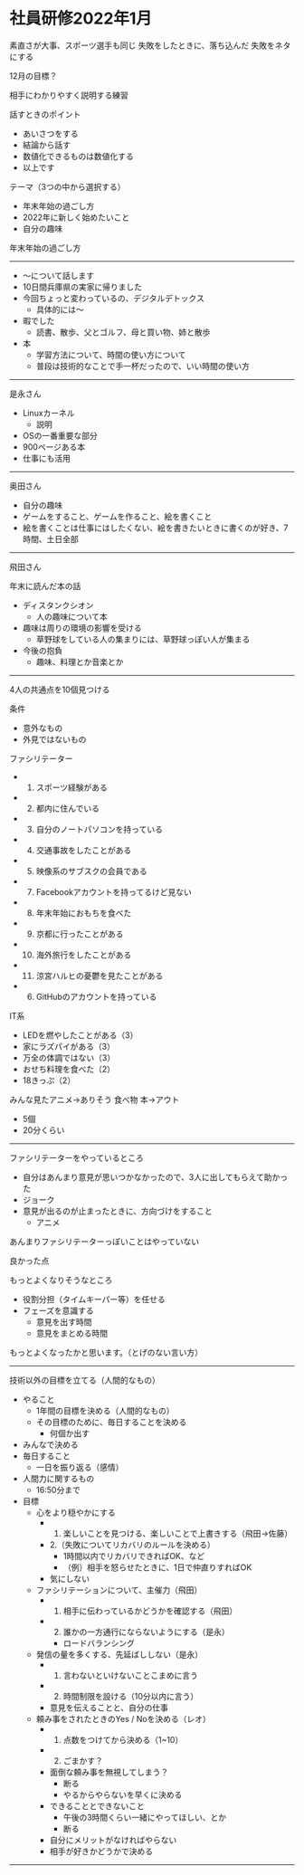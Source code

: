 # 社員研修2022年1月

素直さが大事、スポーツ選手も同じ
失敗をしたときに、落ち込んだ
失敗をネタにする

12月の目標？

相手にわかりやすく説明する練習

話すときのポイント

- あいさつをする
- 結論から話す
- 数値化できるものは数値化する
- 以上です

テーマ（3つの中から選択する）

- 年末年始の過ごし方
- 2022年に新しく始めたいこと
- 自分の趣味

年末年始の過ごし方

--- 

- 〜について話します
- 10日間兵庫県の実家に帰りました
- 今回ちょっと変わっているの、デジタルデトックス
  - 具体的には〜
- 暇でした
	- 読書、散歩、父とゴルフ、母と買い物、姉と散歩
- 本
	- 学習方法について、時間の使い方について
	- 普段は技術的なことで手一杯だったので、いい時間の使い方

---

是永さん

- Linuxカーネル
	- 説明
- OSの一番重要な部分
- 900ページある本
- 仕事にも活用

---

奥田さん

- 自分の趣味
- ゲームをすること、ゲームを作ること、絵を書くこと
- 絵を書くことは仕事にはしたくない、絵を書きたいときに書くのが好き、7時間、土日全部

---

飛田さん

年末に読んだ本の話

- ディスタンクシオン
	- 人の趣味について本
- 趣味は周りの環境の影響を受ける
	- 草野球をしている人の集まりには、草野球っぽい人が集まる
- 今後の抱負
	- 趣味、料理とか音楽とか

---

4人の共通点を10個見つける

条件

- 意外なもの
- 外見ではないもの

ファシリテーター

- 1. スポーツ経験がある
- 2. 都内に住んでいる
- 3. 自分のノートパソコンを持っている
- 4. 交通事故をしたことがある
- 5. 映像系のサブスクの会員である
- 7. Facebookアカウントを持ってるけど見ない
- 8. 年末年始におもちを食べた
- 9. 京都に行ったことがある
- 10. 海外旅行をしたことがある
- 11. 涼宮ハルヒの憂鬱を見たことがある
- 6. GitHubのアカウントを持っている

IT系

- LEDを燃やしたことがある（3）
- 家にラズパイがある（3）
- 万全の体調ではない（3）
- おせち料理を食べた（2）
- 18きっぷ（2）

みんな見たアニメ→ありそう
食べ物
本→アウト

- 5個
- 20分くらい

---

ファシリテーターをやっているところ

- 自分はあんまり意見が思いつかなかったので、3人に出してもらえて助かった
- ジョーク
- 意見が出るのが止まったときに、方向づけをすること
	- アニメ

あんまりファシリテーターっぽいことはやっていない

良かった点

もっとよくなりそうなところ

- 役割分担（タイムキーパー等）を任せる
- フェーズを意識する
	- 意見を出す時間
	- 意見をまとめる時間

もっとよくなったかと思います。（とげのない言い方）

---

技術以外の目標を立てる（人間的なもの）

- やること
	- 1年間の目標を決める（人間的なもの）
	- その目標のために、毎日することを決める
		- 何個か出す
- みんなで決める
- 毎日すること
	- 一日を振り返る（感情）
- 人間力に関するもの
	- 16:50分まで
- 目標
	- 心をより穏やかにする
		- 1. 楽しいことを見つける、楽しいことで上書きする（飛田→佐藤）
		- 2.（失敗についてリカバリのルールを決める）
			- 1時間以内でリカバリできればOK、など
			- （例）相手を怒らせたときに、1日で仲直りすればOK
		- 気にしない
	- ファシリテーションについて、主催力（飛田）
		- 1. 相手に伝わっているかどうかを確認する（飛田）
		- 2. 誰かの一方通行にならないようにする（是永）
			- ロードバランシング
	- 発信の量を多くする、先延ばししない（是永）
		- 1. 言わないといけないことこまめに言う
		- 2. 時間制限を設ける（10分以内に言う）
		- 意見を伝えることと、自分の仕事
	- 頼み事をされたときのYes / Noを決める（レオ）
		- 1. 点数をつけてから決める（1~10）
		- 2. ごまかす？
		- 面倒な頼み事を無視してしまう？
			- 断る
			- やるからやらないを早くに決める
		- できることとできないこと
			- 午後の3時間くらい一緒にやってほしい、とか
			- 断る
		- 自分にメリットがなければやらない
		- 相手が好きかどうかで決める

---